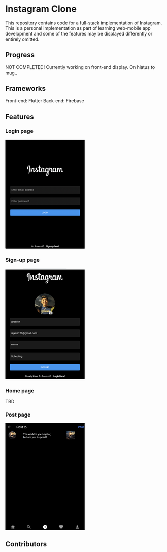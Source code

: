 # Instagram Clone

This repository contains code for a full-stack implementation of Instagram. This is a personal implementation as part of learning web-mobile app development and some of the features may be displayed differently or entirely omitted.

## Progress
NOT COMPLETED! Currently working on front-end display. On hiatus to mug..

## Frameworks
Front-end: Flutter
Back-end: Firebase

## Features
### Login page

<img src='./product_showcase/login.png' alt='login page display' width='250'>

### Sign-up page

<img src='./product_showcase/sign-up.png' alt='sign up page display' width='250'>

### Home page
TBD

### Post page

<img src='./product_showcase/post.png' alt='post page display' width='250'>

## Contributors